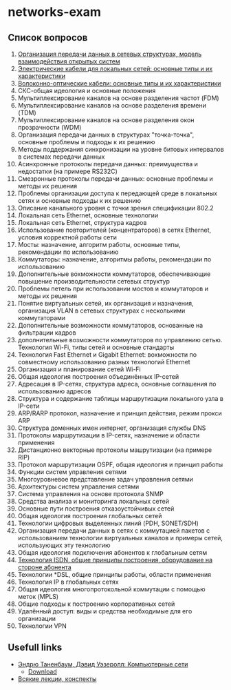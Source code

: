 # networks-exam

## Список вопросов

1. [Организация передачи данных в сетевых структурах, модель взаимодействия открытых систем](/1/1.md)
2. [Электрические кабели для локальных сетей: основные типы и их характеристики](/2/2.md)
3. [Волоконно-оптические кабели: основные типы и их характеристики](/3/3.md)
4. СКС-общая идеология и основные положения
5. Мультиплексирование каналов на основе разделения частот (FDM)
6. Мультиплексирование каналов на основе разделения времени (TDM)
7. Мультиплексирование каналов на основе разделения окон прозрачности (WDM)
8. Организация передачи данных в структурах "точка-точка", основные проблемы и подходы к их решению
9. Методы поддержания синхронизации на уровне битовых интервалов в системах передачи данных
10. Асинхронные протоколы передачи данных: преимущества и недостатки (на примере RS232C)
11. Смезронные протоколы передачи данных: основные проблемы и методы их решения
12. Проблемы организации доступа к передающей среде в локальных сетях и основные подходы к их решению
13. Описание канального уровня с точки зрения спецификации 802.2
14. Локальная сеть Ethernet, основные технологии
15. Локальная сеть Ethernet, структура кадров
16. Использование повторителей (концентраторов) в сетях Ethernet, условия корректной работы сети
17. Мосты: назначение, алгоритм работы, основные типы, рекомендации по использованию
18. Коммутаторы: назначение, алгоритмы работы, рекомендации по использованию
19. Дополнительные вохможности коммутаторов, обеспечивающие повышение производительности сетевых структур
20. Проблемы петель при использовании мостов и коммутаторов и методы их решения
21. Понятие виртуальных сетей, их организация и назначения, организация VLAN в сетевых структурах с несколькими коммутаторами
22. Дополнительные возможности коммутаторов, основанные на фильтрации кадров
23. дополнительные возможности коммутаторов по управлению сетью. Технология Wi-Fi, типы сетей и основные стандарты
24. Технология Fast Ethernet и Gigabit Ethernet: вохможности по совместному использованию разных технологий Ethernet
25. Организация и планирование сетей Wi-Fi
26. Общая идеология построения объединённых IP-сетей
27. Адресация в IP-сетях, структура адреса, основные соглашения по использованию адресов
28. Структура и содержание таблицы маршрутизации локального узла в IP-сети
29. ARP/RARP протокол, назначение и принцип действия, режим прокси ARP
30. Структура доменных имен интернет, организация службы DNS
31. Протоколы маршрутизации в IP-сетях, назначение и области применения
32. Дистанционно векторные протоколы машрутизации (на примере RIP)
33. Протокол маршрутизации OSPF, общая идеология и принцип работы
34. Функции систем управления сетями
35. Многоуровневое представление задач управления сетями
36. Архитектуры систем управления сетями
37. Система управления на основе протокола SNMP
38. Средства анализа и мониторинга локальных сетей
39. Основные пути построения отказоустойчивых сетей
40. Общая идеология построения глобальных сетей
41. Технологии цифровых выделенных линий (PDH, SONET/SDH)
42. Организация передачи данных в сетях с коммутацией пакетов с использованием технологии виртуальных каналов и примеры сетей, использующих эту технологию
43. Общая идеология подключения абонентов к глобальным сетям
44. [Технология ISDN, общие принципы построения, оборудование на стороне абонента](/44/44.md)
45. Технологии *DSL, общие принципы работы, области применения
46. Технология IP в глобальных сетях
47. Общая идеология многопротокольной коммутации с помощью меток (MPLS)
48. Общие подходы к построению корпоративных сетей
49. Удалённый доступ: виды и средства необходимые для его организации
50. Технологии VPN

## Usefull links

* [Эндрю Таненбаум, Дэвид Уэзеролл: Компьютерные сети](http://www.ozon.ru/context/detail/id/135726580/)
	* [Download](https://new.vk.com/doc16776306_246563632)
* [Всякие лекции, конспекты](/other)
